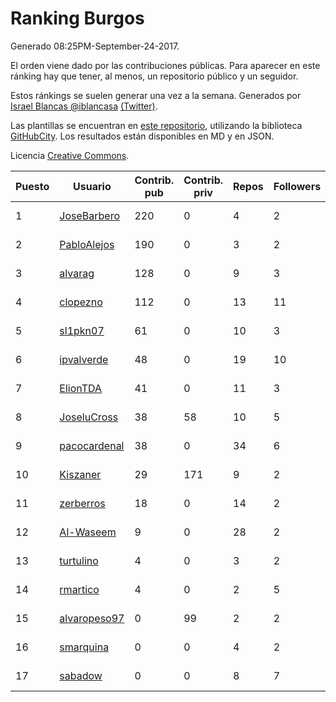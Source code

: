 # Ranking Burgos

Generado 08:25PM-September-24-2017.

El orden viene dado por las contribuciones públicas. Para aparecer en este ránking hay que tener, al menos, un repositorio público y un seguidor.

Estos ránkings se suelen generar una vez a la semana. Generados por [Israel Blancas @iblancasa](https://github.com/iblancasa/) [(Twitter)](https://twitter.com/iblancasa).

Las plantillas se encuentran en [este repositorio](https://github.com/iblancasa/GH-Spanish-Ranking), utilizando la biblioteca [GitHubCity](https://github.com/iblancasa/GitHubCity). Los resultados están disponibles en MD y en JSON.

Licencia [Creative Commons](https://creativecommons.org/licenses/by/4.0/).

| Puesto   |  Usuario  | Contrib. pub | Contrib. priv |Repos| Followers | Desde |  Avatar  |
|----------|-----------|--------------|---------------|-----|-----------|-------|----------|
|1|[JoseBarbero](https://github.com/JoseBarbero)|220|0|4|2|2016-02-25|![JoseBarbero](https://avatars3.githubusercontent.com/u/17479313)|
|2|[PabloAlejos](https://github.com/PabloAlejos)|190|0|3|2|2014-10-09|![PabloAlejos](https://avatars2.githubusercontent.com/u/9104772)|
|3|[alvarag](https://github.com/alvarag)|128|0|9|3|2014-11-21|![alvarag](https://avatars0.githubusercontent.com/u/9881614)|
|4|[clopezno](https://github.com/clopezno)|112|0|13|11|2012-02-20|![clopezno](https://avatars2.githubusercontent.com/u/1453744)|
|5|[sl1pkn07](https://github.com/sl1pkn07)|61|0|10|3|2010-11-01|![sl1pkn07](https://avatars3.githubusercontent.com/u/462213)|
|6|[ipvalverde](https://github.com/ipvalverde)|48|0|19|10|2014-03-08|![ipvalverde](https://avatars3.githubusercontent.com/u/6889318)|
|7|[ElionTDA](https://github.com/ElionTDA)|41|0|11|3|2013-09-21|![ElionTDA](https://avatars2.githubusercontent.com/u/5507129)|
|8|[JoseluCross](https://github.com/JoseluCross)|38|58|10|5|2015-08-27|![JoseluCross](https://avatars3.githubusercontent.com/u/14005926)|
|9|[pacocardenal](https://github.com/pacocardenal)|38|0|34|6|2013-09-12|![pacocardenal](https://avatars0.githubusercontent.com/u/5442055)|
|10|[Kiszaner](https://github.com/Kiszaner)|29|171|9|2|2014-10-08|![Kiszaner](https://avatars1.githubusercontent.com/u/9079893)|
|11|[zerberros](https://github.com/zerberros)|18|0|14|2|2013-11-13|![zerberros](https://avatars0.githubusercontent.com/u/5930950)|
|12|[Al-Waseem](https://github.com/Al-Waseem)|9|0|28|2|2013-12-26|![Al-Waseem](https://avatars2.githubusercontent.com/u/6266689)|
|13|[turtulino](https://github.com/turtulino)|4|0|3|2|2011-08-25|![turtulino](https://avatars0.githubusercontent.com/u/1004178)|
|14|[rmartico](https://github.com/rmartico)|4|0|2|5|2012-10-11|![rmartico](https://avatars1.githubusercontent.com/u/2535865)|
|15|[alvaropeso97](https://github.com/alvaropeso97)|0|99|2|2|2016-10-23|![alvaropeso97](https://avatars3.githubusercontent.com/u/23009799)|
|16|[smarquina](https://github.com/smarquina)|0|0|4|2|2015-04-29|![smarquina](https://avatars0.githubusercontent.com/u/12174981)|
|17|[sabadow](https://github.com/sabadow)|0|0|8|7|2012-02-08|![sabadow](https://avatars1.githubusercontent.com/u/1420021)|
